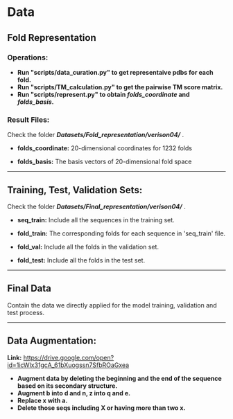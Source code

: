 # Data

## Fold Representation
### Operations:
* **Run "scripts/data_curation.py" to get representaive pdbs for each fold.**
* **Run "scripts/TM_calculation.py" to get the pairwise TM score matrix.**
* **Run "scripts/represent.py" to obtain *folds_coordinate* and *folds_basis*.**

### Result Files:

Check the folder ***Datasets/Fold_representation/verison04/*** .

* **folds_coordinate:** 20-dimensional coordinates for 1232 folds

* **folds_basis:** The basis vectors of 20-dimensional fold space

***

## Training, Test, Validation Sets:

Check the folder ***Datasets/Final_representation/verison04/*** .
    
* **seq_train:** Include all the sequences in the training set. 

* **fold_train:** The corresponding folds for each sequence in 'seq_train' file.

* **fold_val:**  Include all the folds in the validation set.

* **fold_test:** Include all the folds in the test set.

***

## Final Data

Contain the data we directly applied for the model training, validation and test process.

***

## Data Augmentation:

**Link:** https://drive.google.com/open?id=1icWlx31gcA_61bXuogssn7SfbROaGxea

* **Augment data by deleting the beginning and the end of the sequence based on its secondary structure.**
* **Augment b into d and n, z into q and e.**
* **Replace x with a.**
* **Delete those seqs including X or having more than two x.**
